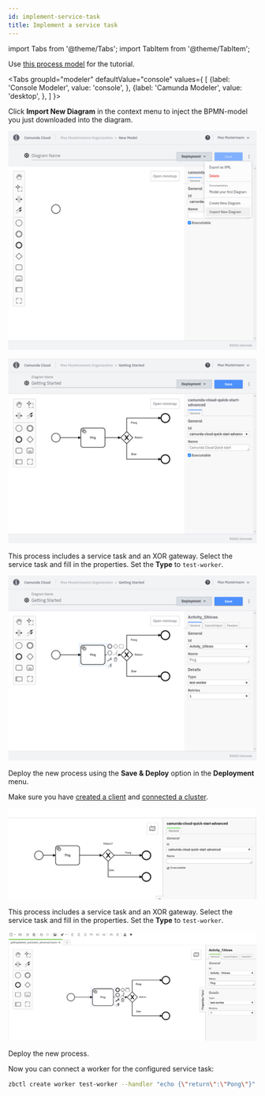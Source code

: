 ```yaml
---
id: implement-service-task
title: Implement a service task
---
```


import Tabs from '@theme/Tabs';
import TabItem from '@theme/TabItem';

Use [this process model](./bpmn/gettingstarted_quickstart_advanced.bpmn) for the tutorial.

<Tabs groupId="modeler" defaultValue="console" values={
[
{label: 'Console Modeler', value: 'console', },
{label: 'Camunda Modeler', value: 'desktop', },
]
}>

<TabItem value='console'>

Click **Import New Diagram** in the context menu to inject the BPMN-model you just downloaded into the diagram.

![import](../../product-manuals/modeler/cloud-modeler/img/import-diagram.png)

![processId-cloud](./img/cloud-modeler-advanced-process-id.png)

This process includes a service task and an XOR gateway. Select the service task and fill in the properties. Set the **Type** to `test-worker`.

![process-cloud](./img/cloud-modeler-advanced.png)

Deploy the new process using the **Save & Deploy** option in the **Deployment** menu.

Make sure you have [created a client](./setup-client-connection-credentials.md) and [connected a cluster](connect-to-your-cluster.md).

</TabItem>

<TabItem value='desktop'>

![processId](./img/zeebe-modeler-advanced-process-id.png)

This process includes a service task and an XOR gateway. Select the service task and fill in the properties. Set the **Type** to `test-worker`.

![process](./img/zeebe-modeler-advanced.png)

Deploy the new process.

</TabItem>
</Tabs>

Now you can connect a worker for the configured service task:

```bash
zbctl create worker test-worker --handler "echo {\"return\":\"Pong\"}"
```
